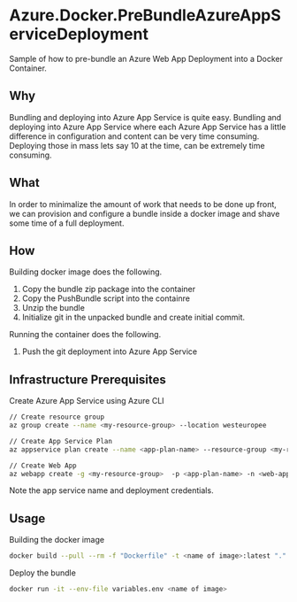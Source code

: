 # Azure.Docker.PreBundleAzureAppServiceDeployment
Sample of how to pre-bundle an Azure Web App Deployment into a Docker Container.

## Why
Bundling and deploying into Azure App Service is quite easy. Bundling and deploying into Azure App Service where each Azure App Service has a little difference in configuration and content can be very time consuming. Deploying those in mass lets say 10 at the time, can be extremely time consuming.

## What
In order to minimalize the amount of work that needs to be done up front, we can provision and configure a bundle inside a docker image and shave some time of a full deployment.

## How
Building docker image does the following.
1. Copy the bundle zip package into the container
2. Copy the PushBundle script into the containre
3. Unzip the bundle
4. Initialize git in the unpacked bundle and create initial commit.

Running the container does the following.
1. Push the git deployment into Azure App Service

## Infrastructure Prerequisites
Create Azure App Service using Azure CLI

``` bash
// Create resource group
az group create --name <my-resource-group> --location westeuropee

// Create App Service Plan
az appservice plan create --name <app-plan-name> --resource-group <my-resource-group> --sku B1

// Create Web App
az webapp create -g <my-resource-group>  -p <app-plan-name> -n <web-app-name> --deployment-local-git
```

Note the app service name and deployment credentials.

## Usage
Building the docker image
``` bash
docker build --pull --rm -f "Dockerfile" -t <name of image>:latest "."
```

Deploy the bundle
``` bash
docker run -it --env-file variables.env <name of image>  
```